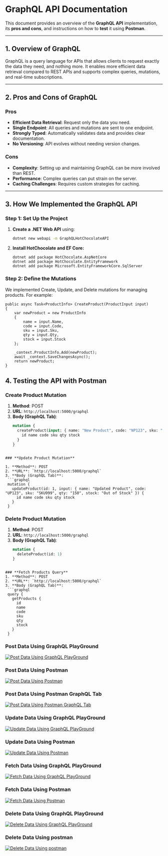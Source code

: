 # GraphQL API Documentation

This document provides an overview of the **GraphQL API** implementation, its **pros and cons**, and instructions on how to **test** it using **Postman**.

---

## 1. Overview of GraphQL

GraphQL is a query language for APIs that allows clients to request exactly the data they need, and nothing more. It enables more efficient data retrieval compared to REST APIs and supports complex queries, mutations, and real-time subscriptions.

---

## 2. Pros and Cons of GraphQL

### **Pros**
- **Efficient Data Retrieval**: Request only the data you need.
- **Single Endpoint**: All queries and mutations are sent to one endpoint.
- **Strongly Typed**: Automatically validates data and provides clear documentation.
- **No Versioning**: API evolves without needing version changes.

### **Cons**
- **Complexity**: Setting up and maintaining GraphQL can be more involved than REST.
- **Performance**: Complex queries can put strain on the server.
- **Caching Challenges**: Requires custom strategies for caching.

---

## 3. How We Implemented the GraphQL API

### **Step 1: Set Up the Project**

1. **Create a .NET Web API** using:
   ```bash
   dotnet new webapi -n GraphQLHotChocolateAPI
   ```
2. **Install HotChocolate and EF Core:**
   ```
   dotnet add package HotChocolate.AspNetCore
   dotnet add package HotChocolate.EntityFramework
   dotnet add package Microsoft.EntityFrameworkCore.SqlServer
   ```

### **Step 2: Define the Mutations**
We implemented Create, Update, and Delete mutations for managing products. For example:
```
public async Task<ProductInfo> CreateProduct(ProductInput input)
{
    var newProduct = new ProductInfo
    {
        name = input.Name,
        code = input.Code,
        sku = input.Sku,
        qty = input.Qty,
        stock = input.Stock
    };

    _context.ProductInfo.Add(newProduct);
    await _context.SaveChangesAsync();
    return newProduct;
}
```

## 4. Testing the API with Postman

### **Create Product Mutation**

1. **Method**: POST  
2. **URL**: `http://localhost:5000/graphql`  
3. **Body (GraphQL Tab)**:
   ```graphql
   mutation {
     createProduct(input: { name: "New Product", code: "NP123", sku: "SKU001", qty: "100", stock: "In Stock" }) {
       id name code sku qty stock
     }
   }
  ```

### **Update Product Mutation**

1. **Method**: POST  
2. **URL**: `http://localhost:5000/graphql`  
3. **Body (GraphQL Tab)**:
   ```graphql
   mutation {
     updateProduct(id: 1, input: { name: "Updated Product", code: "UP123", sku: "SKU999", qty: "150", stock: "Out of Stock" }) {
       id name code sku qty stock
     }
   }
  ```

### **Delete Product Mutation**

1. **Method**: POST  
2. **URL**: `http://localhost:5000/graphql`  
3. **Body (GraphQL Tab)**:
   ```graphql
   mutation {
     deleteProduct(id: 1)
   }
  ```

### **Fetch Products Query**
1. **Method**: POST  
2. **URL**: `http://localhost:5000/graphql`  
3. **Body (GraphQL Tab)**:
   ```graphql
   query {
     getProducts {
       id
       name
       code
       sku
       qty
       stock
     }
   }
   ```





### **Post Data Using GraphQL PlayGround**
[![Post Data Using GraphQL PlayGround](https://raw.githubusercontent.com/mehedihasan9339/GraphQLHotChocolateAPI/refs/heads/master/post-data-using-graphql-playground.png)](https://github.com/mehedihasan9339/GraphQLHotChocolateAPI/blob/master/post-data-using-graphql-playground.png?raw=true)


### **Post Data Using Postman**
[![Post Data Using Postman](https://raw.githubusercontent.com/mehedihasan9339/GraphQLHotChocolateAPI/refs/heads/master/post-data-using-graphql-postman.png)](https://github.com/mehedihasan9339/GraphQLHotChocolateAPI/blob/master/post-data-using-graphql-postman.png?raw=true)


### **Post Data Using Postman GraphQL Tab**
[![Post Data Using Postman GraphQL Tab](https://raw.githubusercontent.com/mehedihasan9339/GraphQLHotChocolateAPI/refs/heads/master/post-using%20GraphQL-tab.png)](https://github.com/mehedihasan9339/GraphQLHotChocolateAPI/blob/master/post-using%20GraphQL-tab.png?raw=true)


### **Update Data Using GraphQL PlayGround**
[![Update Data Using GraphQL PlayGround](https://raw.githubusercontent.com/mehedihasan9339/GraphQLHotChocolateAPI/refs/heads/master/update-data-graphql-playground.png)](https://github.com/mehedihasan9339/GraphQLHotChocolateAPI/blob/master/update-data-graphql-playground.png?raw=true)


### **Update Data Using Postman**
[![Update Data Using Postman](https://raw.githubusercontent.com/mehedihasan9339/GraphQLHotChocolateAPI/refs/heads/master/update-data-graphql-postman.png)](https://github.com/mehedihasan9339/GraphQLHotChocolateAPI/blob/master/update-data-graphql-postman.png?raw=true)


### **Fetch Data Using GraphQL PlayGround**
[![Fetch Data Using GraphQL PlayGround](https://raw.githubusercontent.com/mehedihasan9339/GraphQLHotChocolateAPI/refs/heads/master/fetch-data-graphql-playground.png)](https://github.com/mehedihasan9339/GraphQLHotChocolateAPI/blob/master/fetch-data-graphql-playground.png?raw=true)


### **Fetch Data Using Postman**
[![Fetch Data Using Postman](https://raw.githubusercontent.com/mehedihasan9339/GraphQLHotChocolateAPI/refs/heads/master/fetch-data-graphql-postman.png)](https://github.com/mehedihasan9339/GraphQLHotChocolateAPI/blob/master/fetch-data-graphql-postman.png?raw=true)


### **Delete Data Using GraphQL PlayGround**
[![Delete Data Using GraphQL PlayGround](https://raw.githubusercontent.com/mehedihasan9339/GraphQLHotChocolateAPI/refs/heads/master/delete-data-graphql-playground.png)](https://github.com/mehedihasan9339/GraphQLHotChocolateAPI/blob/master/delete-data-graphql-playground.png?raw=true)


### **Delete Data Using postman**
[![Delete Data Using postman](https://raw.githubusercontent.com/mehedihasan9339/GraphQLHotChocolateAPI/refs/heads/master/delete-data-graphql-postman.png)](https://github.com/mehedihasan9339/GraphQLHotChocolateAPI/blob/master/delete-data-graphql-postman.png?raw=true)


